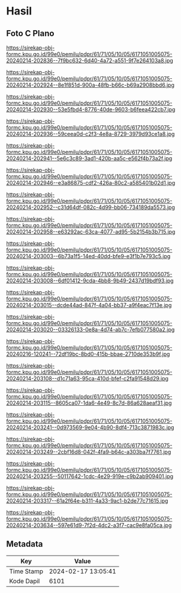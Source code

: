 # Hasil

## Foto C Plano

https://sirekap-obj-formc.kpu.go.id/99e0/pemilu/pdpr/61/71/05/10/05/6171051005075-20240214-202836--7f9bc632-6d40-4a72-a551-9f7e264103a8.jpg

https://sirekap-obj-formc.kpu.go.id/99e0/pemilu/pdpr/61/71/05/10/05/6171051005075-20240214-202924--8e1f851d-900a-48fb-b66c-b69a2908bbd6.jpg

https://sirekap-obj-formc.kpu.go.id/99e0/pemilu/pdpr/61/71/05/10/05/6171051005075-20240214-202930--53e5fbd4-8776-40de-9603-b6feea422cb7.jpg

https://sirekap-obj-formc.kpu.go.id/99e0/pemilu/pdpr/61/71/05/10/05/6171051005075-20240214-202936--59ceea0d-c2f3-4e8a-8729-3979d93ce1a8.jpg

https://sirekap-obj-formc.kpu.go.id/99e0/pemilu/pdpr/61/71/05/10/05/6171051005075-20240214-202941--5e6c3c89-3ad1-420b-aa5c-e562f4b73a2f.jpg

https://sirekap-obj-formc.kpu.go.id/99e0/pemilu/pdpr/61/71/05/10/05/6171051005075-20240214-202946--e3a86875-cdf2-426a-80c2-a585401b02d1.jpg

https://sirekap-obj-formc.kpu.go.id/99e0/pemilu/pdpr/61/71/05/10/05/6171051005075-20240214-202952--c31d64df-082c-4d99-bb06-734189da5573.jpg

https://sirekap-obj-formc.kpu.go.id/99e0/pemilu/pdpr/61/71/05/10/05/6171051005075-20240214-202958--e63292ac-63ca-4077-ad95-5b2154b3b715.jpg

https://sirekap-obj-formc.kpu.go.id/99e0/pemilu/pdpr/61/71/05/10/05/6171051005075-20240214-203003--6b73a1f5-14ed-40dd-bfe9-e3f1b7e793c5.jpg

https://sirekap-obj-formc.kpu.go.id/99e0/pemilu/pdpr/61/71/05/10/05/6171051005075-20240214-203008--6df01412-9cda-4bb8-9b49-2437d19bdf93.jpg

https://sirekap-obj-formc.kpu.go.id/99e0/pemilu/pdpr/61/71/05/10/05/6171051005075-20240214-203015--dcde44ad-847f-4a04-bb37-a9f4eac7f13e.jpg

https://sirekap-obj-formc.kpu.go.id/99e0/pemilu/pdpr/61/71/05/10/05/6171051005075-20240214-203020--03326133-0e8a-4d74-ab7c-7efb077580a2.jpg

https://sirekap-obj-formc.kpu.go.id/99e0/pemilu/pdpr/61/71/05/10/05/6171051005075-20240216-120241--72df19bc-8bd0-415b-bbae-2710de353b9f.jpg

https://sirekap-obj-formc.kpu.go.id/99e0/pemilu/pdpr/61/71/05/10/05/6171051005075-20240214-203108--d1c71a63-95ca-410d-bfef-c2fa91548d29.jpg

https://sirekap-obj-formc.kpu.go.id/99e0/pemilu/pdpr/61/71/05/10/05/6171051005075-20240214-203115--8605ca07-1da6-4e49-8c7d-86a628aeaf31.jpg

https://sirekap-obj-formc.kpu.go.id/99e0/pemilu/pdpr/61/71/05/10/05/6171051005075-20240214-203241--0d973569-9e04-4b90-8df4-713c3871983c.jpg

https://sirekap-obj-formc.kpu.go.id/99e0/pemilu/pdpr/61/71/05/10/05/6171051005075-20240214-203249--2cbf16d8-042f-4fa9-b64c-a303ba7f7761.jpg

https://sirekap-obj-formc.kpu.go.id/99e0/pemilu/pdpr/61/71/05/10/05/6171051005075-20240214-203255--50117642-1cdc-4e29-919e-c9b2ab909401.jpg

https://sirekap-obj-formc.kpu.go.id/99e0/pemilu/pdpr/61/71/05/10/05/6171051005075-20240214-203317--61a2f64e-b311-4a33-9ac1-b2de77c71615.jpg

https://sirekap-obj-formc.kpu.go.id/99e0/pemilu/pdpr/61/71/05/10/05/6171051005075-20240214-203634--597e61d9-7f2d-4dc2-a3f7-cac9e8fa05ca.jpg


## Metadata

| Key        | Value               |
| ---------- | ------------------- |
| Time Stamp | 2024-02-17 13:05:41 |
| Kode Dapil | 6101                |



